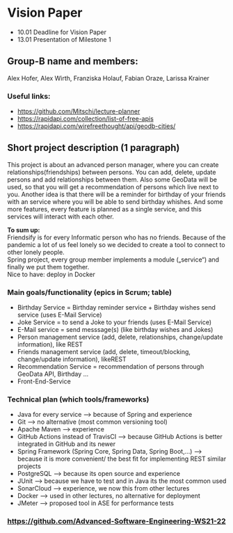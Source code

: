 # Vision Paper

* 10.01 Deadline for Vision Paper
* 13.01 Presentation of Milestone 1

## Group-B name and members:

Alex Hofer, Alex Wirth, Franziska Holauf, Fabian Oraze, Larissa Krainer

### Useful links:
* https://github.com/Mitschi/lecture-planner 
* https://rapidapi.com/collection/list-of-free-apis 
* https://rapidapi.com/wirefreethought/api/geodb-cities/ 



## Short project description (1 paragraph)

<p>This project is about an advanced person manager, where you can create relationships(friendships) between persons. You can add, delete, update persons and add relationships between them. Also some GeoData will be used, so that you will get a recommendation of persons which live next to you. Another idea is that there will be a reminder for birthday of your friends with an service where you will be able to send birthday whishes. And some more features, every feature is planned as a single service, and this services will interact with each other. </p>
<p><b>To sum up:</b><br>
Friendsify is for every Informatic person who has no friends. Because of the pandemic a lot of us feel lonely so we decided to create a tool to connect to other lonely people.<br>
Spring project, every group member implements a module („service“) and finally we put them together.<br>
Nice to have: deploy in Docker</p>

### Main goals/functionality (epics in Scrum; table)
* Birthday Service = Birthday reminder service + Birthday wishes send service (uses E-Mail Service) 
* Joke Service = to send a Joke to your friends (uses E-Mail Service)
* E-Mail service = send messsage(s) (like birthday wishes and Jokes)
* Person management service (add, delete, relationships, change/update information), like REST 
* Friends management service (add, delete, timeout/blocking, change/update information), likeREST
* Recommendation Service = recommendation of persons through GeoData API, Birthday ...
* Front-End-Service


### Technical plan (which tools/frameworks)

* Java for every service --> because of Spring and experience
* Git --> no alternative (most common versioning tool)
* Apache Maven --> experience
* GitHub Actions instead of TravisCI --> because GitHub Actions is better integrated in GitHub and its newer
* Spring Framework (Spring Core, Spring Data, Spring Boot,…) --> because it is more convenient/ the best fit for implementing REST similar projects
* PostgreSQL --> because its open source and experience
* JUnit --> because we have to test and in Java its the most common used 
* SonarCloud --> experience, we now this from other lectures
* Docker --> used in other lectures, no alternative for deployment
* JMeter --> proposed tool in ASE for performance tests

### https://github.com/Advanced-Software-Engineering-WS21-22 
